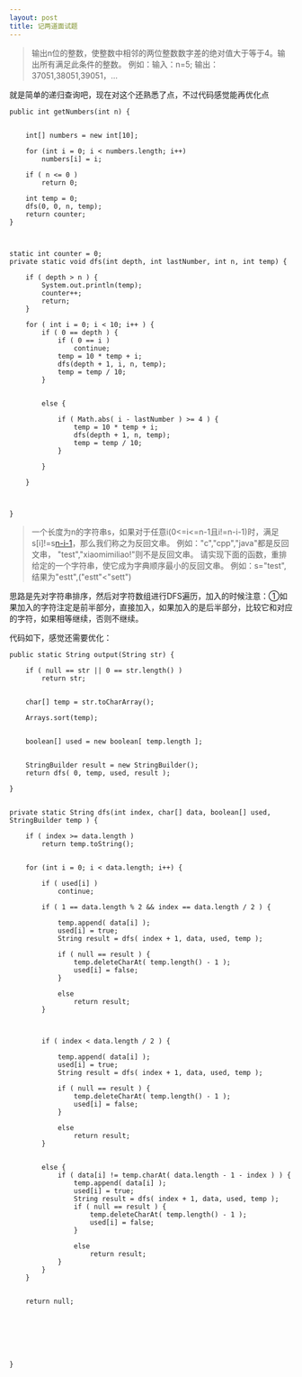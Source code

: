 ```yaml
---
layout: post
title: 记两道面试题
---
```





> 输出n位的整数，使整数中相邻的两位整数数字差的绝对值大于等于4。输出所有满足此条件的整数。
例如：输入：n=5; 输出：37051,38051,39051，…

就是简单的递归查询吧，现在对这个还熟悉了点，不过代码感觉能再优化点


	public int getNumbers(int n) {
		
		
		int[] numbers = new int[10];
		
		for (int i = 0; i < numbers.length; i++)
			numbers[i] = i;
		
		if ( n <= 0 )
			return 0;
		
		int temp = 0;
		dfs(0, 0, n, temp);
		return counter;
	}
	
	
	
	static int counter = 0;
	private static void dfs(int depth, int lastNumber, int n, int temp) {
		
		if ( depth > n ) {
			System.out.println(temp);
			counter++;
			return;
		}
		
		for ( int i = 0; i < 10; i++ ) {
			if ( 0 == depth ) {
				if ( 0 == i )
					continue;
				temp = 10 * temp + i;
				dfs(depth + 1, i, n, temp);
				temp = temp / 10;
			}
			
			
			else {
				
				if ( Math.abs( i - lastNumber ) >= 4 ) {
					temp = 10 * temp + i;
					dfs(depth + 1, n, temp);
					temp = temp / 10;
				}
				
			}
			
		}
		
		
		
	}



> 一个长度为n的字符串s，如果对于任意i(0<=i<=n-1且i!=n-i-1)时，满足s[i]!=s[n-i-1](下标从0开始)，那么我们称之为反回文串。
例如："c","cpp","java"都是反回文串，
          "test","xiaomimiliao!"则不是反回文串。
请实现下面的函数，重排给定的一个字符串，使它成为字典顺序最小的反回文串。
例如：s="test",结果为"estt",("estt"<"sett")


思路是先对字符串排序，然后对字符数组进行DFS遍历，加入的时候注意：①如果加入的字符注定是前半部分，直接加入，如果加入的是后半部分，比较它和对应的字符，如果相等继续，否则不继续。

代码如下，感觉还需要优化：

	public static String output(String str) {
		
		if ( null == str || 0 == str.length() )
			return str;
		
		
		char[] temp = str.toCharArray();
		
		Arrays.sort(temp);
		
		
		boolean[] used = new boolean[ temp.length ];
		
		
		StringBuilder result = new StringBuilder();
		return dfs( 0, temp, used, result );
		
	}
	
	
	private static String dfs(int index, char[] data, boolean[] used, StringBuilder temp ) {
		
		if ( index >= data.length ) 
			return temp.toString();
		
		
		for (int i = 0; i < data.length; i++) {
			
			if ( used[i] )
				continue;
			
			if ( 1 == data.length % 2 && index == data.length / 2 ) {
				
				temp.append( data[i] );
				used[i] = true;
				String result = dfs( index + 1, data, used, temp );
				
				if ( null == result ) {
					temp.deleteCharAt( temp.length() - 1 );
					used[i] = false;
				}
				
				else 
					return result;
			}
				
			
			
			if ( index < data.length / 2 ) {
				
				temp.append( data[i] );
				used[i] = true;
				String result = dfs( index + 1, data, used, temp );
				
				if ( null == result ) {
					temp.deleteCharAt( temp.length() - 1 );
					used[i] = false;
				}
				
				else
					return result;
			}
			
			
			else {
				if ( data[i] != temp.charAt( data.length - 1 - index ) ) {
					temp.append( data[i] );
					used[i] = true;
					String result = dfs( index + 1, data, used, temp );
					if ( null == result ) {
						temp.deleteCharAt( temp.length() - 1 );
						used[i] = false;
					}
					
					else
						return result;
				}
			}
		}
		
		
		return null;
		
		
		
		
		
		
		
	}

